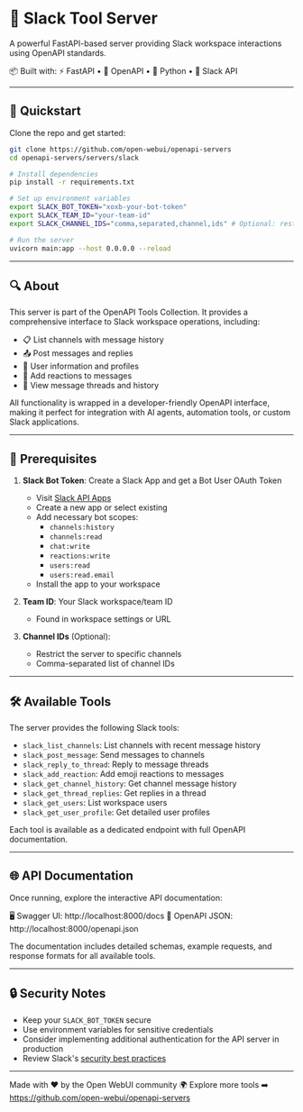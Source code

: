 # 💬 Slack Tool Server

A powerful FastAPI-based server providing Slack workspace interactions using OpenAPI standards.

📦 Built with:
⚡️ FastAPI • 📜 OpenAPI • 🐍 Python • 💬 Slack API

---

## 🚀 Quickstart

Clone the repo and get started:

```bash
git clone https://github.com/open-webui/openapi-servers
cd openapi-servers/servers/slack

# Install dependencies
pip install -r requirements.txt

# Set up environment variables
export SLACK_BOT_TOKEN="xoxb-your-bot-token"
export SLACK_TEAM_ID="your-team-id"
export SLACK_CHANNEL_IDS="comma,separated,channel,ids" # Optional: restrict to specific channels

# Run the server
uvicorn main:app --host 0.0.0.0 --reload
```

---

## 🔍 About

This server is part of the OpenAPI Tools Collection. It provides a comprehensive interface to Slack workspace operations, including:

- 📋 List channels with message history
- 📤 Post messages and replies
- 👥 User information and profiles
- 👋 Add reactions to messages
- 📜 View message threads and history

All functionality is wrapped in a developer-friendly OpenAPI interface, making it perfect for integration with AI agents, automation tools, or custom Slack applications.

---

## 🔑 Prerequisites

1. **Slack Bot Token**: Create a Slack App and get a Bot User OAuth Token
   - Visit [Slack API Apps](https://api.slack.com/apps)
   - Create a new app or select existing
   - Add necessary bot scopes:
     - `channels:history`
     - `channels:read`
     - `chat:write`
     - `reactions:write`
     - `users:read`
     - `users:read.email`
   - Install the app to your workspace

2. **Team ID**: Your Slack workspace/team ID
   - Found in workspace settings or URL

3. **Channel IDs** (Optional):
   - Restrict the server to specific channels
   - Comma-separated list of channel IDs

---

## 🛠️ Available Tools

The server provides the following Slack tools:

- `slack_list_channels`: List channels with recent message history
- `slack_post_message`: Send messages to channels
- `slack_reply_to_thread`: Reply to message threads
- `slack_add_reaction`: Add emoji reactions to messages
- `slack_get_channel_history`: Get channel message history
- `slack_get_thread_replies`: Get replies in a thread
- `slack_get_users`: List workspace users
- `slack_get_user_profile`: Get detailed user profiles

Each tool is available as a dedicated endpoint with full OpenAPI documentation.

---

## 🌐 API Documentation

Once running, explore the interactive API documentation:

🖥️ Swagger UI: http://localhost:8000/docs
📄 OpenAPI JSON: http://localhost:8000/openapi.json

The documentation includes detailed schemas, example requests, and response formats for all available tools.

---

## 🔒 Security Notes

- Keep your `SLACK_BOT_TOKEN` secure
- Use environment variables for sensitive credentials
- Consider implementing additional authentication for the API server in production
- Review Slack's [security best practices](https://api.slack.com/authentication/best-practices)

---

Made with ❤️ by the Open WebUI community 🌍
Explore more tools ➡️ https://github.com/open-webui/openapi-servers